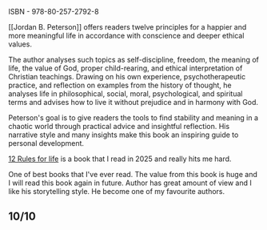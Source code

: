 ISBN - 978-80-257-2792-8 

 [[Jordan B. Peterson]] offers readers twelve principles for a happier and more meaningful life in accordance with conscience and deeper ethical values.  

The author analyses such topics as self-discipline, freedom, the meaning of life, the value of God, proper child-rearing, and ethical interpretation of Christian teachings. Drawing on his own experience, psychotherapeutic practice, and reflection on examples from the history of thought, he analyses life in philosophical, social, moral, psychological, and spiritual terms and advises how to live it without prejudice and in harmony with God. 

Peterson's goal is to give readers the tools to find stability and meaning in a chaotic world through practical advice and insightful reflection. His narrative style and many insights make this book an inspiring guide to personal development.

[12 Rules for life](https://www.databazeknih.cz/knihy/12-pravidel-pro-zivot-protilatka-proti-chaosu-409635) is a book that I read in 2025 and really hits me hard.

One of best books that I've ever read. The value from this book is huge and I will read this book again in future.  Author has great amount of view and I like his storytelling style. He become one of my favourite authors.

## 10/10